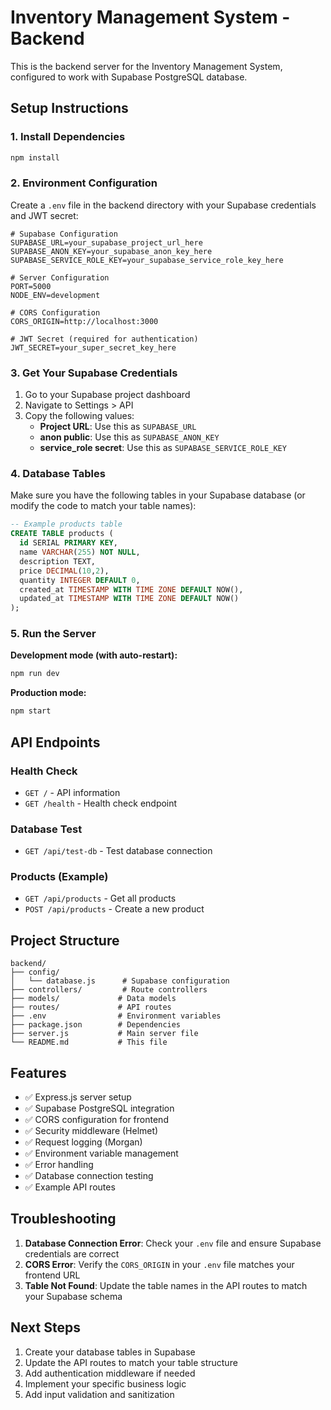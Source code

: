 # Inventory Management System - Backend

This is the backend server for the Inventory Management System, configured to work with Supabase PostgreSQL database.

## Setup Instructions

### 1. Install Dependencies

```bash
npm install
```

### 2. Environment Configuration

Create a `.env` file in the backend directory with your Supabase credentials and JWT secret:

```env
# Supabase Configuration
SUPABASE_URL=your_supabase_project_url_here
SUPABASE_ANON_KEY=your_supabase_anon_key_here
SUPABASE_SERVICE_ROLE_KEY=your_supabase_service_role_key_here

# Server Configuration
PORT=5000
NODE_ENV=development

# CORS Configuration
CORS_ORIGIN=http://localhost:3000

# JWT Secret (required for authentication)
JWT_SECRET=your_super_secret_key_here
```

### 3. Get Your Supabase Credentials

1. Go to your Supabase project dashboard
2. Navigate to Settings > API
3. Copy the following values:
   - **Project URL**: Use this as `SUPABASE_URL`
   - **anon public**: Use this as `SUPABASE_ANON_KEY`
   - **service_role secret**: Use this as `SUPABASE_SERVICE_ROLE_KEY`

### 4. Database Tables

Make sure you have the following tables in your Supabase database (or modify the code to match your table names):

```sql
-- Example products table
CREATE TABLE products (
  id SERIAL PRIMARY KEY,
  name VARCHAR(255) NOT NULL,
  description TEXT,
  price DECIMAL(10,2),
  quantity INTEGER DEFAULT 0,
  created_at TIMESTAMP WITH TIME ZONE DEFAULT NOW(),
  updated_at TIMESTAMP WITH TIME ZONE DEFAULT NOW()
);
```

### 5. Run the Server

**Development mode (with auto-restart):**
```bash
npm run dev
```

**Production mode:**
```bash
npm start
```

## API Endpoints

### Health Check
- `GET /` - API information
- `GET /health` - Health check endpoint

### Database Test
- `GET /api/test-db` - Test database connection

### Products (Example)
- `GET /api/products` - Get all products
- `POST /api/products` - Create a new product

## Project Structure

```
backend/
├── config/
│   └── database.js      # Supabase configuration
├── controllers/         # Route controllers
├── models/             # Data models
├── routes/             # API routes
├── .env                # Environment variables
├── package.json        # Dependencies
├── server.js           # Main server file
└── README.md           # This file
```

## Features

- ✅ Express.js server setup
- ✅ Supabase PostgreSQL integration
- ✅ CORS configuration for frontend
- ✅ Security middleware (Helmet)
- ✅ Request logging (Morgan)
- ✅ Environment variable management
- ✅ Error handling
- ✅ Database connection testing
- ✅ Example API routes

## Troubleshooting

1. **Database Connection Error**: Check your `.env` file and ensure Supabase credentials are correct
2. **CORS Error**: Verify the `CORS_ORIGIN` in your `.env` file matches your frontend URL
3. **Table Not Found**: Update the table names in the API routes to match your Supabase schema

## Next Steps

1. Create your database tables in Supabase
2. Update the API routes to match your table structure
3. Add authentication middleware if needed
4. Implement your specific business logic
5. Add input validation and sanitization 